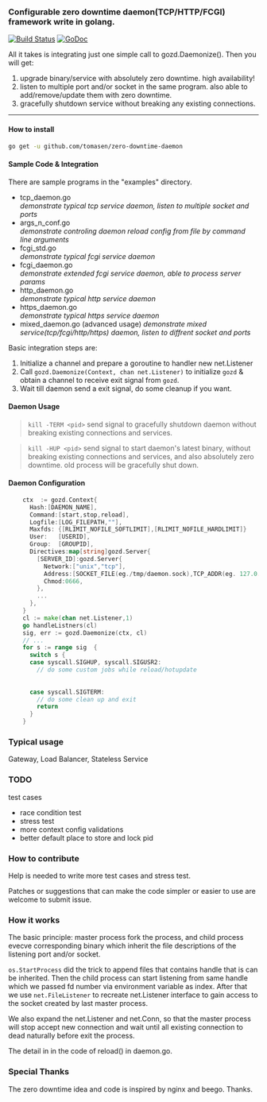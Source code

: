 ### Configurable zero downtime daemon(TCP/HTTP/FCGI) framework write in golang. 

[![Build Status](https://travis-ci.org/tomasen/zero-downtime-daemon.svg?branch=master)](https://travis-ci.org/tomasen/zero-downtime-daemon)
[![GoDoc](https://godoc.org/github.com/tomasen/zero-downtime-daemon?status.svg)](http://godoc.org/github.com/tomasen/zero-downtime-daemon)

All it takes is integrating just one simple call to gozd.Daemonize(). Then you will get:

1. upgrade binary/service with absolutely zero downtime. high availability!
2. listen to multiple port and/or socket in the same program. also able to add/remove/update them with zero downtime.
3. gracefully shutdown service without breaking any existing connections.

* * *

#### How to install

```bash
go get -u github.com/tomasen/zero-downtime-daemon
```

#### Sample Code & Integration

There are sample programs in the "examples" directory.

* tcp_daemon.go      
  *demonstrate typical tcp service daemon, listen to multiple socket and ports*     
* args_n_conf.go         
  *demonstrate controling daemon reload config from file by command line arguments*      
* fcgi_std.go        
  *demonstrate typical fcgi service daemon*     
* fcgi_daemon.go	  
  *demonstrate extended fcgi service daemon, able to process server params*     
* http_daemon.go	 
  *demonstrate typical http service daemon*     
* https_daemon.go	
  *demonstrate typical https service daemon*     
* mixed_daemon.go (advanced usage)
  *demonstrate mixed service(tcp/fcgi/http/https) daemon, listen to diffrent socket and ports*

Basic integration steps are:

1. Initialize a channel and prepare a goroutine to handler new net.Listener 
2. Call `gozd.Daemonize(Context, chan net.Listener)` to initialize `gozd` & obtain a channel to receive exit signal from `gozd`.
3. Wait till daemon send a exit signal, do some cleanup if you want.

#### Daemon Usage

> `kill -TERM <pid>`  send signal to gracefully shutdown daemon without breaking existing connections and services.

> `kill -HUP <pid>` send signal to start daemon's latest binary, without breaking existing connections and services, and also absolutely zero downtime. old process will be gracefully shut down.

#### Daemon Configuration

```go
    ctx  := gozd.Context{
      Hash:[DAEMON_NAME],
      Command:[start,stop,reload],
      Logfile:[LOG_FILEPATH,""], 
      Maxfds: {[RLIMIT_NOFILE_SOFTLIMIT],[RLIMIT_NOFILE_HARDLIMIT]}
      User:   [USERID],
      Group:  [GROUPID],
      Directives:map[string]gozd.Server{
        [SERVER_ID]:gozd.Server{
          Network:["unix","tcp"],
          Address:[SOCKET_FILE(eg./tmp/daemon.sock),TCP_ADDR(eg. 127.0.0.1:80)],
          Chmod:0666,
        },
        ...
      },
    }
    cl := make(chan net.Listener,1)
    go handleListners(cl)
    sig, err := gozd.Daemonize(ctx, cl) 
    // ...
    for s := range sig  {
      switch s {
      case syscall.SIGHUP, syscall.SIGUSR2:
        // do some custom jobs while reload/hotupdate
      
    
      case syscall.SIGTERM:
        // do some clean up and exit
        return
      }
    }
```

### Typical usage

Gateway, Load Balancer, Stateless Service
  
### TODO

test cases

  + race condition test
  + stress test
  + more context config validations
  + better default place to store and lock pid

### How to contribute

Help is needed to write more test cases and stress test.

Patches or suggestions that can make the code simpler or easier to use are welcome to submit issue.

### How it works

The basic principle: master process fork the process, and child process evecve corresponding binary which inherit the file descriptions of the listening port and/or socket. 

`os.StartProcess` did the trick to append files that contains handle that is can be inherited. Then the child process can start listening from same handle which we passed fd number via environment variable as index. After that we use `net.FileListener` to recreate net.Listener interface to gain access to the socket created by last master process.

We also expand the net.Listener and net.Conn, so that the master process will stop accept new connection and wait until all existing connection to dead naturally before exit the process. 

The detail in in the code of reload() in daemon.go. 

### Special Thanks

The zero downtime idea and code is inspired by nginx and beego. Thanks.

